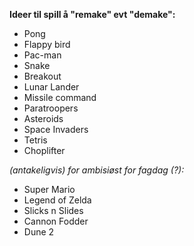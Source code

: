 **Ideer til spill å "remake" evt "demake":**

- Pong
- Flappy bird
- Pac-man
- Snake
- Breakout
- Lunar Lander
- Missile command
- Paratroopers
- Asteroids
- Space Invaders
- Tetris
- Choplifter

*(antakeligvis) for ambisiøst for fagdag (?):*
- Super Mario
- Legend of Zelda
- Slicks n Slides
- Cannon Fodder
- Dune 2



